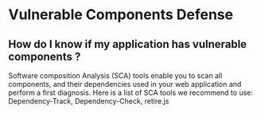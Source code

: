 # Vulnerable Components Defense

## How do I know if my application has vulnerable components ?

Software composition Analysis (SCA) tools enable you to scan all components, and their dependencies used in your web application and perform a first diagnosis.
Here is a list of SCA tools we recommend to use: Dependency-Track, Dependency-Check, retire.js
